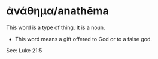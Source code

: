 # ἀνάθημα/anathēma
This word is a type of thing. It is a noun.
* This word means a gift offered to God or to a false god.

See: Luke 21:5
